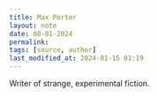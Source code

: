 ```yaml
---
title: Max Porter
layout: note
date: 08-01-2024
permalink:
tags: [source, author]
last_modified_at: 2024-01-15 01:19
---
```


Writer of strange, experimental fiction.
